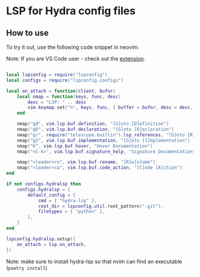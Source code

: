 # LSP for Hydra config files

## How to use

To try it out, use the following code snippet in neovim.

Note: If you are VS Code user - check out the [extension](https://github.com/retsediv/hydra-lsp-vscode).

```lua

local lspconfig = require("lspconfig")
local configs = require("lspconfig.configs")

local on_attach = function(client, bufnr)
    local nmap = function(keys, func, desc)
        desc = "LSP: " .. desc
        vim.keymap.set("n", keys, func, { buffer = bufnr, desc = desc, noremap = true })
    end

    nmap("gd", vim.lsp.buf.definition, "[G]oto [D]efinition")
    nmap("gD", vim.lsp.buf.declaration, "[G]oto [D]eclaration")
    nmap("gr", require("telescope.builtin").lsp_references, "[G]oto [R]eferences")
    nmap("gI", vim.lsp.buf.implementation, "[G]oto [I]mplementation")
    nmap("K", vim.lsp.buf.hover, "Hover Documentation")
    nmap("<C-k>", vim.lsp.buf.signature_help, "Signature Documentation")

    nmap("<leader>rn", vim.lsp.buf.rename, "[R]e[n]ame")
    nmap("<leader>ca", vim.lsp.buf.code_action, "[C]ode [A]ction")
end

if not configs.hydralsp then
    configs.hydralsp = {
        default_config = {
            cmd = { "hydra-lsp" },
            root_dir = lspconfig.util.root_pattern(".git"),
            filetypes = { "python" },
        },
    }
end

lspconfig.hydralsp.setup({
    on_attach = lsp.on_attach,
})

```

Note: make sure to install hydra-lsp so that nvim can find an executable (`poetry install`)
